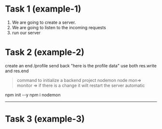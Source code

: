 # Task 1 (example-1)

1. We are going to create a server.
2. We are going to listen to the incoming requests
3. run our server


# Task 2 (example-2)

create an end /profile
send back "here is the profile data" use both res.write and res.end


>command to initialize a backend project
>nodemon node mon=> monitor => if there is a change it wilt restart the server automatic

npm init --y
npm i nodemon

---------------------------------------------------------------------------

# Task 3 (example-3)



